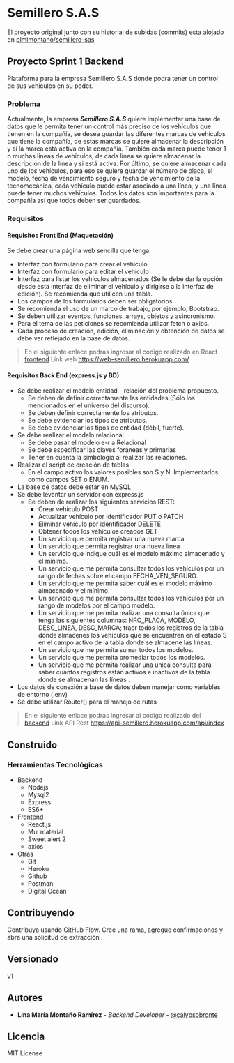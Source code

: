 # Semillero S.A.S

El proyecto original junto con su historial de subidas (commits) esta alojado en [plmlmontano/semillero-sas]
## Proyecto Sprint 1 Backend
Plataforma para la empresa Semillero S.A.S donde podra tener un control de sus vehiculos en su poder.

### Problema
Actualmente, la empresa ***Semillero S.A.S*** quiere implementar una base de datos que le permita tener un control más preciso de los vehículos que tienen en la compañía, se desea guardar las diferentes marcas de vehículos que tiene la compañía, de estas marcas se quiere almacenar la descripción y si la marca está activa en la compañía. También cada marca puede tener 1 o muchas líneas de vehículos, de cada línea se quiere almacenar la descripción de la línea y si está activa. Por último, se quiere almacenar cada uno de los vehículos, para eso se quiere guardar el número de placa, el modelo, fecha de vencimiento seguro y fecha de vencimiento de la tecnomecánica, cada vehículo puede estar asociado a una línea, y una línea puede tener muchos vehículos. Todos los datos son importantes para la compañía así que todos deben ser guardados. 

### Requisitos 

#### Requisitos Front End (Maquetación)
Se debe crear una página web sencilla que tenga:
- Interfaz con formulario para crear el vehículo
- Interfaz con formulario para editar el vehículo
- Interfaz para listar los vehículos almacenados (Se le debe dar la opción desde esta interfaz de eliminar el vehículo y dirigirse a la interfaz de edición). Se recomienda que utilicen una tabla. 
- Los campos de los formularios deben ser obligatorios. 
- Se recomienda el uso de un marco de trabajo, por ejemplo, Bootstrap. 
- Se deben utilizar eventos, funciones, arrays, objetos y asincronismo. 
- Para el tema de las peticiones se recomienda utilizar fetch o axios. 
- Cada proceso de creación, edición, eliminación y obtención de datos se debe ver reflejado en la base de datos.

> En el siguiente enlace podras ingresar al codigo realizado en React [frontend]
> Link web https://web-semillero.herokuapp.com/
#### Requisitos Back End (express.js y BD)
- Se debe realizar el modelo entidad - relación del problema propuesto. 
    - Se deben de definir correctamente las entidades (Sólo los mencionados en el universo del discurso).
    - Se deben definir correctamente los atributos. 
    - Se debe evidenciar los tipos de atributos. 
    - Se debe evidenciar los tipos de entidad (débil, fuerte).
- Se debe realizar el modelo relacional
    - Se debe pasar el modelo e-r a Relacional
    - Se debe especificar las claves foráneas y primarias 
    - Tener en cuenta la simbología al realizar las relaciones.
- Realizar el script de creación de tablas
    - En el campo activo los valores posibles son S y N. Implementarlos como campos SET o ENUM.
- La base de datos debe estar en MySQL
- Se debe levantar un servidor con express.js
    - Se deben de realizar los siguientes servicios REST:
         - Crear vehiculo POST
        - Actualizar vehículo por identificador PUT o PATCH
        - Eliminar vehículo por identificador DELETE
        - Obtener todos los vehículos creados GET 
        - Un servicio que permita registrar una nueva marca
        - Un servicio que permita registrar una nueva línea
        - Un servicio que indique cuál es el modelo máximo almacenado y el mínimo. 
        - Un servicio que me permita consultar todos los vehículos por un rango de fechas sobre el campo FECHA_VEN_SEGURO.
        - Un servicio que me permita saber cuál es el modelo máximo almacenado y el mínimo.
        - Un servicio que me permita consultar todos los vehículos por un rango de modelos por el campo modelo.
        - Un servicio que me permita realizar una consulta única que tenga las siguientes columnas: NRO_PLACA, MODELO, DESC_LINEA, DESC_MARCA; traer todos los registros de la tabla donde almacenes los vehículos que se encuentren en el estado S en el campo activo de la tabla donde se almacene las líneas.
        - Un servicio que me permita sumar todos los modelos.
        - Un servicio que me permita promediar todos los modelos.
        - Un servicio que me permita realizar una única consulta para saber cuántos registros están activos e inactivos de la tabla donde se almacenan las líneas .
- Los datos de conexión a base de datos deben manejar como variables de entorno (.env)
- Se debe utilizar Router() para el manejo de rutas
> En el siguiente enlace podras ingresar al codigo realizado del [backend]
> Link API Rest https://api-semillero.herokuapp.com/api/index


## Construido
### Herramientas Tecnológicas
- Backend
  * Nodejs
  * Mysql2
  * Express
  * ES6+
- Frontend
  * React.js
  * Mui material
  * Sweet alert 2
  * axios
- Otras
  * Git
  * Heroku
  * Github
  * Postman
  * Digital Ocean

## Contribuyendo

Contribuya usando GitHub Flow. Cree una rama, agregue confirmaciones y abra una solicitud de extracción .

## Versionado
v1

## Autores
* **Lina María Montaño Ramírez** - *Backend Developer* - [@calypsobronte]


## Licencia
MIT License


[plmlmontano/semillero-sas]: https://github.com/plmlmontano/semillero-sas
[frontend]: frontend
[backend]: backend
[@calypsobronte]: https://github.com/calypsobronte